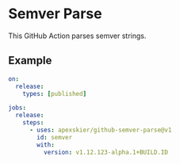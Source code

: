 # Semver Parse

This GitHub Action parses semver strings.

## Example

```yml
on:
  release:
    types: [published]

jobs:
  release:
    steps:
      - uses: apexskier/github-semver-parse@v1
        id: semver
        with:
          version: v1.12.123-alpha.1+BUILD.ID
```
